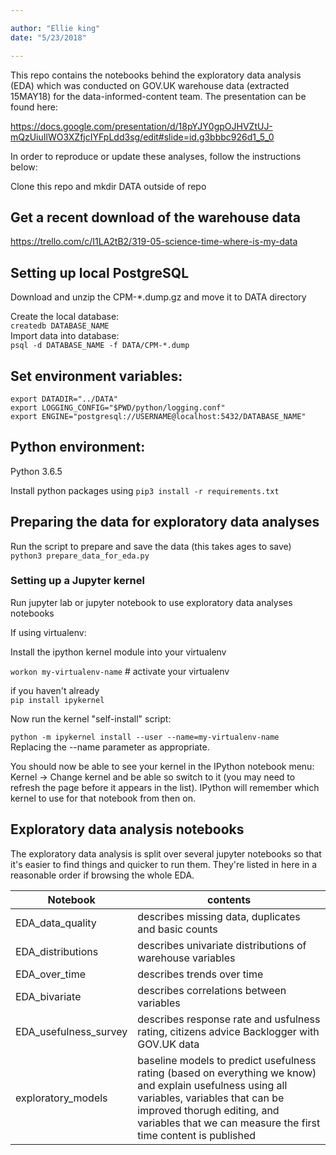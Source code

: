 ```yaml
---

author: "Ellie king"
date: "5/23/2018"

---
```


This repo contains the notebooks behind the exploratory data analysis (EDA) which was conducted on GOV.UK warehouse data (extracted 15MAY18) for the data-informed-content team. The presentation can be found here: 

https://docs.google.com/presentation/d/18pYJY0gpOJHVZtUJ-mQzUiuIlWO3XZfjcIYFpLdd3sg/edit#slide=id.g3bbbc926d1_5_0

In order to reproduce or update these analyses, follow the instructions below:

Clone this repo and mkdir DATA outside of repo

## Get a recent download of the warehouse data

https://trello.com/c/I1LA2tB2/319-05-science-time-where-is-my-data

## Setting up local PostgreSQL

Download and unzip the CPM-*.dump.gz and
move it to DATA directory

Create the local database:  
`createdb DATABASE_NAME`  
Import data into database:  
`psql -d DATABASE_NAME -f DATA/CPM-*.dump`  


## Set environment variables:

```
export DATADIR="../DATA"
export LOGGING_CONFIG="$PWD/python/logging.conf"
export ENGINE="postgresql://USERNAME@localhost:5432/DATABASE_NAME"

```

## Python environment:
Python 3.6.5

Install python packages using
`pip3 install -r requirements.txt`

## Preparing the data for exploratory data analyses

Run the script to prepare and save the data (this takes ages to save)  
`python3 prepare_data_for_eda.py`

### Setting up a Jupyter kernel
Run jupyter lab or jupyter notebook to use exploratory data analyses notebooks  

If using virtualenv:  

Install the ipython kernel module into your virtualenv

`workon my-virtualenv-name`  # activate your virtualenv  

if you haven't already  
`pip install ipykernel`

Now run the kernel "self-install" script:  

`python -m ipykernel install --user --name=my-virtualenv-name`  
Replacing the --name parameter as appropriate.

You should now be able to see your kernel in the IPython notebook menu: Kernel -> Change kernel and be able so switch to it (you may need to refresh the page before it appears in the list). IPython will remember which kernel to use for that notebook from then on.

## Exploratory data analysis notebooks
The exploratory data analysis is split over several jupyter notebooks so that it's easier to find things and quicker to run them. They're listed in here in a reasonable order if browsing the whole EDA. 

| Notebook        | contents                                                                             | 
| ------------- |-------------| 
| EDA_data_quality      |describes missing data, duplicates and basic counts | 
| EDA_distributions     |describes univariate distributions of warehouse variables      |  
| EDA_over_time|describes trends over time      |  
| EDA_bivariate|describes correlations between variables      |
| EDA_usefulness_survey|describes response rate and usfulness rating, citizens advice Backlogger with GOV.UK data |
| exploratory_models|baseline models to predict usefulness rating (based on everything we know) and explain usefulness using all variables, variables that can be improved thorugh editing, and variables that we can measure the first time content is published|

